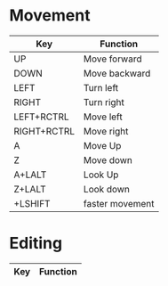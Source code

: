 # Movement

|Key|Function|
|---|---|
|UP|Move forward|
|DOWN|Move backward|
|LEFT|Turn left|
|RIGHT|Turn right|
|LEFT+RCTRL|Move left|
|RIGHT+RCTRL|Move right|
|A|Move Up|
|Z|Move down|
|A+LALT|Look Up|
|Z+LALT|Look down|
|+LSHIFT|faster movement|

# Editing

|Key|Function|
|---|---|

